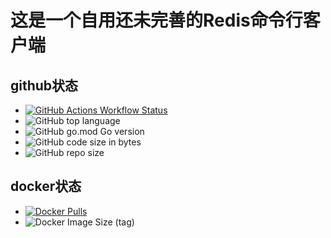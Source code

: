 # 这是一个自用还未完善的Redis命令行客户端
## github状态
 - [![GitHub Actions Workflow Status](https://img.shields.io/github/actions/workflow/status/bryanchancq/rediscmd/build-push.yml?logo=githubactions&label=Actions)](https://github.com/BryanChanCQ/rediscmd/actions)
 - ![GitHub top language](https://img.shields.io/github/languages/top/bryanchancq/rediscmd?logo=go)
 - ![GitHub go.mod Go version](https://img.shields.io/github/go-mod/go-version/bryanchancq/rediscmd?logo=Go)
 - ![GitHub code size in bytes](https://img.shields.io/github/languages/code-size/bryanchancq/rediscmd)
 - ![GitHub repo size](https://img.shields.io/github/repo-size/bryanchancq/rediscmd?label=cobra%7Credisclient)
## docker状态
 - [![Docker Pulls](https://img.shields.io/docker/pulls/bryanchancq/rediscmd?logo=Docker&link=https%3A%2F%2Fhub.docker.com%2Frepository%2Fdocker%2Fbryanchancq%2Frediscmd%2Fgeneral)](https://hub.docker.com/repository/docker/bryanchancq/rediscmd/general)
 - ![Docker Image Size (tag)](https://img.shields.io/docker/image-size/bryanchancq/rediscmd/latest?arch=amd64&logo=Docker)

